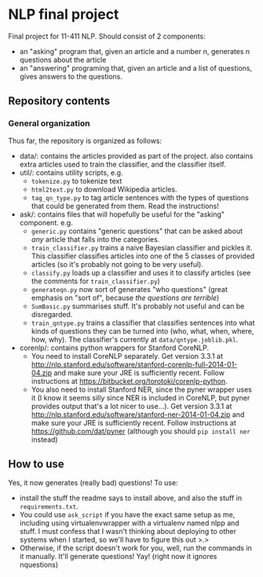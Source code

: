 NLP final project
=================

Final project for 11-411 NLP. Should consist of 2 components:
* an "asking" program that, given an article and a number n, generates n questions about the article
* an "answering" programing that, given an article and a list of questions, gives answers to the questions.

Repository contents
-------------------
### General organization
Thus far, the repository is organized as follows:
* data/: contains the articles provided as part of the project. also contains extra articles used to train the classifier, and the classifier itself.
* util/: contains utility scripts, e.g.
  - `tokenize.py` to tokenize text
  - `html2text.py` to download Wikipedia articles.
  - `tag_qn_type.py` to tag article sentences with the types of questions that could be generated from them. Read the instructions!
* ask/: contains files that will hopefully be useful for the "asking" component. e.g.
  - `generic.py` contains "generic questions" that can be asked about _any_ article that falls into the categories.
  - `train_classifier.py` trains a naive Bayesian classifier and pickles it. This classifier classifies articles into one of the 5 classes of provided articles (so it's probably not going to be very useful).
  - `classify.py` loads up a classifier and uses it to classify articles (see the comments for `train_classifier.py`)
  - `generateqn.py` now sort of generates "who questions" (great emphasis on "sort of", because _the questions are *terrible*_)
  - `SumBasic.py` summarises stuff. It's probably not useful and can be disregarded.
  - `train_qntype.py` trains a classifier that classifies sentences into what kinds of questions they can be turned into (who, what, when, where, how, why). The classifier's currently at `data/qntype.joblib.pkl`.
* corenlp/: contains python wrappers for Stanford CoreNLP.
  - You need to install CoreNLP separately. Get version 3.3.1 at http://nlp.stanford.edu/software/stanford-corenlp-full-2014-01-04.zip and make sure your JRE is sufficiently recent. Follow instructions at https://bitbucket.org/torotoki/corenlp-python.
  - You also need to install Stanford NER, since the pyner wrapper uses it (I know it seems silly since NER is included in CoreNLP, but pyner provides output that's a lot nicer to use...). Get version 3.3.1 at http://nlp.stanford.edu/software/stanford-ner-2014-01-04.zip and make sure your JRE is sufficiently recent. Follow instructions at https://github.com/dat/pyner (although you should `pip install ner` instead)

How to use
-----------
Yes, it now generates (really bad) questions! To use:
* install the stuff the readme says to install above, and also the stuff in `requirements.txt`.
* You could use `ask_script` if you have the exact same setup as me, including using virtualenvwrapper with a virtualenv named nlpp and stuff. I must confess that I wasn't thinking about deploying to other systems when I started, so we'll have to figure this out >.>
* Otherwise, if the script doesn't work for you, well, run the commands in it manually. It'll generate questions! Yay! (right now it ignores nquestions)